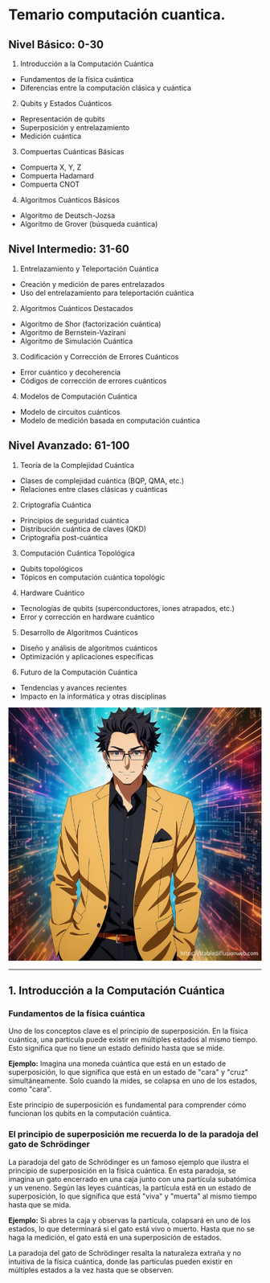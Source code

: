 # Temario computación cuantica.

## Nivel Básico: 0-30

1. Introducción a la Computación Cuántica

- Fundamentos de la física cuántica
- Diferencias entre la computación clásica y cuántica

2. Qubits y Estados Cuánticos

- Representación de qubits
- Superposición y entrelazamiento
- Medición cuántica

3. Compuertas Cuánticas Básicas

- Compuerta X, Y, Z
- Compuerta Hadamard
- Compuerta CNOT

4. Algoritmos Cuánticos Básicos

- Algoritmo de Deutsch-Jozsa
- Algoritmo de Grover (búsqueda cuántica)

## Nivel Intermedio: 31-60

1. Entrelazamiento y Teleportación Cuántica

- Creación y medición de pares entrelazados
- Uso del entrelazamiento para teleportación cuántica

2. Algoritmos Cuánticos Destacados

- Algoritmo de Shor (factorización cuántica)
- Algoritmo de Bernstein-Vazirani
- Algoritmo de Simulación Cuántica

3. Codificación y Corrección de Errores Cuánticos

- Error cuántico y decoherencia
- Códigos de corrección de errores cuánticos

4. Modelos de Computación Cuántica

- Modelo de circuitos cuánticos
- Modelo de medición basada en computación cuántica

## Nivel Avanzado: 61-100

1. Teoría de la Complejidad Cuántica

- Clases de complejidad cuántica (BQP, QMA, etc.)
- Relaciones entre clases clásicas y cuánticas

2. Criptografía Cuántica

- Principios de seguridad cuántica
- Distribución cuántica de claves (QKD)
- Criptografía post-cuántica

3. Computación Cuántica Topológica

- Qubits topológicos
- Tópicos en computación cuántica topológic

4. Hardware Cuántico

- Tecnologías de qubits (superconductores, iones atrapados, etc.)
- Error y corrección en hardware cuántico

5. Desarrollo de Algoritmos Cuánticos

- Diseño y análisis de algoritmos cuánticos
- Optimización y aplicaciones específicas

6. Futuro de la Computación Cuántica

- Tendencias y avances recientes
- Impacto en la informática y otras disciplinas

![QuantumFer.png](QuantumFer.png)

---

## 1. Introducción a la Computación Cuántica

### Fundamentos de la física cuántica

Uno de los conceptos clave es el principio de superposición. En la física cuántica, una partícula puede existir en múltiples estados al mismo tiempo. Esto significa que no tiene un estado definido hasta que se mide.

**Ejemplo:** Imagina una moneda cuántica que está en un estado de superposición, lo que significa que está en un estado de "cara" y "cruz" simultáneamente. Solo cuando la mides, se colapsa en uno de los estados, como "cara".

Este principio de superposición es fundamental para comprender cómo funcionan los qubits en la computación cuántica. 

### El principio de superposición me recuerda lo de la paradoja del gato de Schrödinger

La paradoja del gato de Schrödinger es un famoso ejemplo que ilustra el principio de superposición en la física cuántica. En esta paradoja, se imagina un gato encerrado en una caja junto con una partícula subatómica y un veneno. Según las leyes cuánticas, la partícula está en un estado de superposición, lo que significa que está "viva" y "muerta" al mismo tiempo hasta que se mida.

**Ejemplo:** Si abres la caja y observas la partícula, colapsará en uno de los estados, lo que determinará si el gato está vivo o muerto. Hasta que no se haga la medición, el gato está en una superposición de estados.

La paradoja del gato de Schrödinger resalta la naturaleza extraña y no intuitiva de la física cuántica, donde las partículas pueden existir en múltiples estados a la vez hasta que se observen. 
